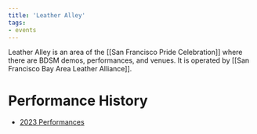 ```yaml
---
title: 'Leather Alley'
tags:
- events
---
```


Leather Alley is an area of the [[San Francisco Pride Celebration]] where there are BDSM demos, performances, and venues. It is operated by [[San Francisco Bay Area Leather Alliance]].

# Performance History
- [2023 Performances](https://web.archive.org/web/20230712174201/https://www.twistedwindows.com/events/leather-alley-stage-at-sf-pride)